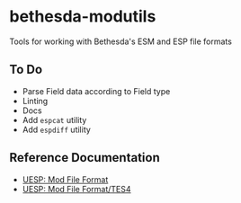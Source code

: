 # bethesda-modutils

Tools for working with Bethesda's ESM and ESP file formats

## To Do

- Parse Field data according to Field type
- Linting
- Docs
- Add `espcat` utility
- Add `espdiff` utility

## Reference Documentation

- [UESP: Mod File Format](https://en.uesp.net/wiki/Skyrim_Mod:Mod_File_Format)
- [UESP: Mod File Format/TES4](https://en.uesp.net/wiki/Skyrim_Mod:Mod_File_Format/TES4)
